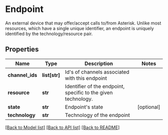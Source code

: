 # Endpoint

An external device that may offer/accept calls to/from Asterisk.  Unlike most resources, which have a single unique identifier, an endpoint is uniquely identified by the technology/resource pair.
## Properties
Name | Type | Description | Notes
------------ | ------------- | ------------- | -------------
**channel_ids** | **list[str]** | Id&#39;s of channels associated with this endpoint | 
**resource** | **str** | Identifier of the endpoint, specific to the given technology. | 
**state** | **str** | Endpoint&#39;s state | [optional] 
**technology** | **str** | Technology of the endpoint | 

[[Back to Model list]](../README.md#documentation-for-models) [[Back to API list]](../README.md#documentation-for-api-endpoints) [[Back to README]](../README.md)


